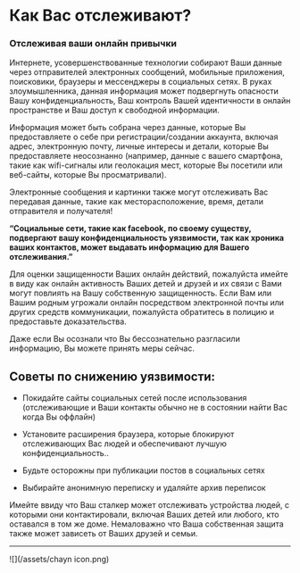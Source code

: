 # Как Вас отслеживают?

### Отслеживая ваши онлайн привычки


Интернете, усовершенствованные технологии собирают Ваши данные через отправителей электронных сообщений, мобильные приложения, поисковики, браузеры и мессенджеры в социальных сетях. В руках злоумышленника, данная информация может подвергнуть опасности Вашу конфиденциальность, Ваш контроль Вашей идентичности в онлайн пространстве и Ваш доступ к свободной информации.



Информация может быть собрана через данные, которые Вы предоставляете о себе при регистрации/создании аккаунта, включая адрес, электронную почту, личные интересы и детали, которые Вы предоставляете неосознанно (например, данные с вашего смартфона, такие как wifi-сигналы или геолокация мест, которые Вы посетили или веб-сайты, которые Вы просматривали).



Электронные сообщения и картинки также могут отслеживать Вас передавая данные, такие как месторасположение, время, детали отправителя и получателя!


**“Социальные сети, такие как facebook, по своему существу, подвергают  вашу  конфиденциальность уязвимости, так как хроника ваших контактов, может выдавать информацию для Вашего отслеживания.”**



Для оценки защищенности Ваших онлайн действий, пожалуйста имейте в виду как онлайн активность Ваших  детей и друзей и их связи с Вами могут повлиять на Вашу собственную защищенность. Если Вам или Вашим родным угрожали онлайн посредством электронной почты или других средств коммуникации, пожалуйста обратитесь в полицию и предоставьте доказательства.



Даже если Вы осознали что Вы бессознательно разгласили информацию, Вы можете принять меры сейчас.







## Советы по снижению уязвимости:


- Покидайте сайты социальных сетей после использования (отслеживающие  и Ваши контакты обычно не в состоянии найти Вас когда Вы оффлайн)

- Установите расширения браузера, которые блокируют отслеживающих Вас людей и обеспечивают лучшую конфиденциальность..


- Будьте осторожны при публикации постов в социальных сетях

- Выбирайте анонимную переписку и удаляйте архив переписок





Имейте ввиду что  Ваш сталкер может отслеживать устройства людей, с которыми они контактировали, включая Ваших детей или  любого, кто оставался в том же доме.  Немаловажно что Ваша собственная защита также может зависеть от Ваших друзей и семьи.




---
![](/assets/chayn icon.png)

